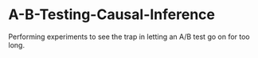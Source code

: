 # A-B-Testing-Causal-Inference
Performing experiments to see the trap in letting an A/B test go on for too long. 
